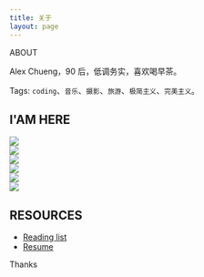 ```yaml
---
title: 关于
layout: page
---
```


<!-- > 分享技术，记录个人经历，探索技术的价值。 -->

<escape>

  <div class="side-desc">
  ABOUT
  </div>

</escape>

Alex Chueng，90 后，低调务实，喜欢喝早茶。

Tags: `coding`、`音乐`、`摄影`、`旅游`、`极简主义`、`完美主义`。

## I'AM HERE

<escape>

  <div class="layout">
    <div class="flex">
      <img src="https://cdn.jsdelivr.net/gh/SANGET/blog-v3@master/content/assets/images/me/7.jpg" />
    </div>
    <div class="flex">
      <img src="https://cdn.jsdelivr.net/gh/SANGET/blog-v3@master/content/assets/images/me/5.jpg" />
    </div>
    <div class="flex">
      <img src="https://cdn.jsdelivr.net/gh/SANGET/blog-v3@master/content/assets/images/me/9.jpg" />
    </div>
  </div>
  <div class="layout">
    <div class="flex">
      <img src="https://cdn.jsdelivr.net/gh/SANGET/blog-v3@master/content/assets/images/me/14.jpg" />
    </div>
    <div class="flex">
      <img src="https://cdn.jsdelivr.net/gh/SANGET/blog-v3@master/content/assets/images/me/15.jpg" />
    </div>
    <div class="flex">
      <img src="https://cdn.jsdelivr.net/gh/SANGET/blog-v3@master/content/assets/images/me/16.jpg" />
    </div>
  </div>

</escape>

## RESOURCES

- [Reading list](/read-list)
- [Resume](/resume)

Thanks
